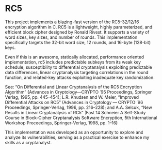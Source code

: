 # RC5
This project implements a blazing-fast version of the RC5-32/12/16 encryption algorithm in C. RC5 is a lightweight, highly parameterized, and efficient block cipher designed by Ronald Rivest. It supports a variety of word sizes, key sizes, and number of rounds. This implementation specifically targets the 32-bit word size, 12 rounds, and 16-byte (128-bit) keys.

Even if this is an awesome, statically allocated, performance oriented implementation, rc5 includes predictable subkeys from its weak key schedule, susceptibility to differential cryptanalysis exploiting predictable data differences, linear cryptanalysis targeting correlations in the round function, and related-key attacks exploiting inadequate key randomization. 

See:
 “On Differential and Linear Cryptanalysis of the RC5 Encryption Algorithm” (Advances in Cryptology—CRYPTO ’95 Proceedings, Springer Verlag, 1995, pp. 445–454); L.R. Knudsen and W. Meier, “Improved Differential Attacks on RC5” (Advances in Cryptology — CRYPTO ’96 Proceedings, Springer-Verlag, 1996, pp. 216–228); and A.A. Selcuk, “New Results in Linear Cryptanalysis of RC5” (Fast 14
Schneier A Self-Study Course in Block-Cipher Cryptanalysis Software Encryption, 5th International Workshop Proceedings, Springer-Verlag, 1998, pp. 1–16)

This implementation was developed as an opportunity to explore and analyze its vulnerabilities, serving as a practical exercise to enhance my skills as a cryptanalyst. 
